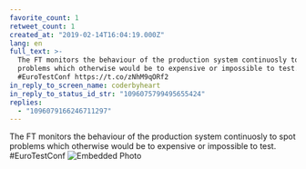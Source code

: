 ```yaml
---
favorite_count: 1
retweet_count: 1
created_at: "2019-02-14T16:04:19.000Z"
lang: en
full_text: >-
  The FT monitors the behaviour of the production system continuosly to spot
  problems which otherwise would be to expensive or impossible to test.
  #EuroTestConf https://t.co/zNhM9qORf2
in_reply_to_screen_name: coderbyheart
in_reply_to_status_id_str: "1096075799495655424"
replies:
  - "1096079166246711297"
---
```


The FT monitors the behaviour of the production system continuosly to spot
problems which otherwise would be to expensive or impossible to test.
#EuroTestConf
![Embedded Photo](https://twitter-media-coderbyheart.s3.eu-north-1.amazonaws.com/1096077685523181568-DzYM1rkXQAMnHu1.jpg)
